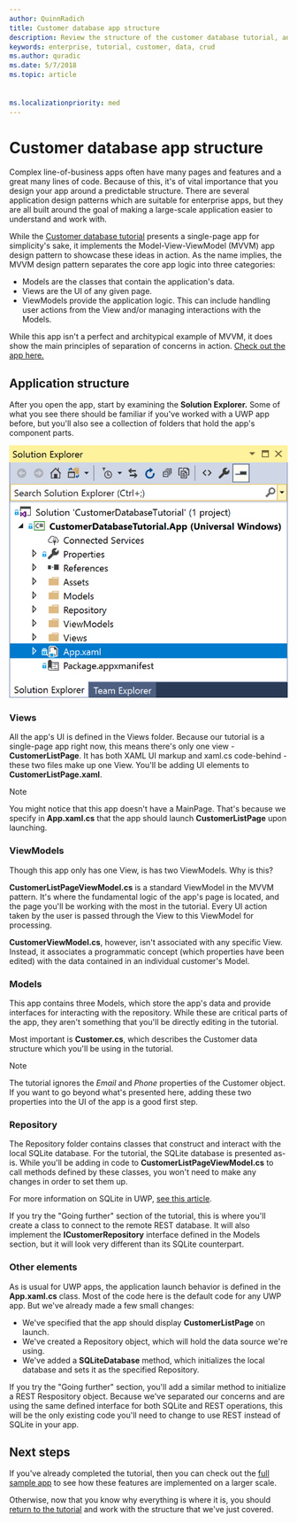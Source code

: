 ```yaml
---
author: QuinnRadich
title: Customer database app structure
description: Review the structure of the customer database tutorial, and why it's constructed how it is.
keywords: enterprise, tutorial, customer, data, crud
ms.author: quradic
ms.date: 5/7/2018
ms.topic: article


ms.localizationpriority: med
---
```


# Customer database app structure

Complex line-of-business apps often have many pages and features and a great many lines of code. Because of this, it's of vital importance that you design your app around a predictable structure. There are several application design patterns which are suitable for enterprise apps, but they are all built around the goal of making a large-scale application easier to understand and work with.

While the [Customer database tutorial](customer-database-tutorial.md) presents a single-page app for simplicity's sake, it implements the Model-View-ViewModel (MVVM) app design pattern to showcase these ideas in action. As the name implies, the MVVM design pattern separates the core app logic into three categories:

* Models are the classes that contain the application's data.
* Views are the UI of any given page.
* ViewModels provide the application logic. This can include handling user actions from the View and/or managing interactions with the Models.

While this app isn't a perfect and architypical example of MVVM, it does show the main principles of separation of concerns in action. [Check out the app here.](https://github.com/Microsoft/windows-tutorials-customer-database)

## Application structure

After you open the app, start by examining the **Solution Explorer.** Some of what you see there should be familiar if you've worked with a UWP app before, but you'll also see a collection of folders that hold the app's component parts.

![App starting point in the Solution Explorer](images/customer-database-tutorial/solution-explorer.png)

### Views

All the app's UI is defined in the Views folder. Because our tutorial is a single-page app right now, this means there's only one view - **CustomerListPage**. It has both XAML UI markup and xaml.cs code-behind - these two files make up one View. You'll be adding UI elements to **CustomerListPage.xaml**.

> [!NOTE]
> You might notice that this app doesn't have a MainPage. That's because we specify in **App.xaml.cs** that the app should launch **CustomerListPage** upon launching.

### ViewModels

Though this app only has one View, is has two ViewModels. Why is this?

**CustomerListPageViewModel.cs** is a standard ViewModel in the MVVM pattern. It's where the fundamental logic of the app's page is located, and the page you'll be working with the most in the tutorial. Every UI action taken by the user is passed through the View to this ViewModel for processing.

**CustomerViewModel.cs**, however, isn't associated with any specific View. Instead, it associates a programmatic concept (which properties have been edited) with the data contained in an individual customer's Model.

### Models

This app contains three Models, which store the app's data and provide interfaces for interacting with the repository. While these are critical parts of the app, they aren't something that you'll be directly editing in the tutorial.

Most important is **Customer.cs**, which describes the Customer data structure which you'll be using in the tutorial.

> [!NOTE]
> The tutorial ignores the *Email* and *Phone* properties of the Customer object. If you want to go beyond what's presented here, adding these two properties into the UI of the app is a good first step.

### Repository

The Repository folder contains classes that construct and interact with the local SQLite database. For the tutorial, the SQLite database is presented as-is. While you'll be adding in code to **CustomerListPageViewModel.cs** to call methods defined by these classes, you won't need to make any changes in order to set them up.

For more information on SQLite in UWP, [see this article](../data-access/sqlite-databases.md).

If you try the "Going further" section of the tutorial, this is where you'll create a class to connect to the remote REST database. It will also implement the **ICustomerRepository** interface defined in the Models section, but it will look very different than its SQLite counterpart.

### Other elements

As is usual for UWP apps, the application launch behavior is defined in the **App.xaml.cs** class. Most of the code here is the default code for any UWP app. But we've already made a few small changes:

* We've specified that the app should display **CustomerListPage** on launch.
* We've created a Repository object, which will hold the data source we're using.
* We've added a **SQLiteDatabase** method, which initializes the local database and sets it as the specified Repository.

If you try the "Going further" section, you'll add a similar method to initialize a REST Respository object. Because we've separated our concerns and are using the same defined interface for both SQLite and REST operations, this will be the only existing code you'll need to change to use REST instead of SQLite in your app.

## Next steps

If you've already completed the tutorial, then you can check out the [full sample app](https://github.com/Microsoft/Windows-appsample-customers-orders-database) to see how these features are implemented on a larger scale.

Otherwise, now that you know why everything is where it is, you should [return to the tutorial](customer-database-tutorial.md) and work with the structure that we've just covered.